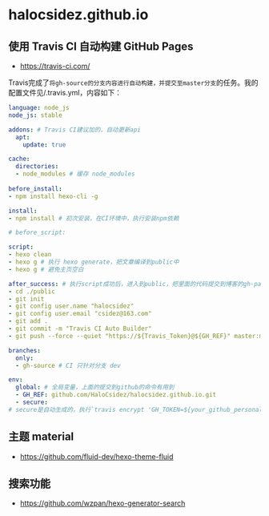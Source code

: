 # halocsidez.github.io
## 使用 Travis CI 自动构建 GitHub Pages
  - https://travis-ci.com/
  
  
Travis完成了`将gh-source的分支内容进行自动构建，并提交至master分支`的任务。我的配置文件见/.travis.yml，内容如下：
  
``` yaml
language: node_js
node_js: stable

addons: # Travis CI建议加的，自动更新api
  apt:
    update: true

cache:
  directories: 
  - node_modules # 缓存 node_modules
  
before_install:
- npm install hexo-cli -g

install:
- npm install # 初次安装，在CI环境中，执行安装npm依赖

# before_script: 

script:
- hexo clean
- hexo g # 执行 hexo generate，把文章编译到public中
- hexo g # 避免主页空白

after_success: # 执行script成功后，进入到public，把里面的代码提交到博客的gh-pages分支
- cd ./public
- git init
- git config user.name "halocsidez"
- git config user.email "csidez@163.com"
- git add .
- git commit -m "Travis CI Auto Builder"
- git push --force --quiet "https://${Travis_Token}@${GH_REF}" master:master

branches:
  only:
  - gh-source # CI 只针对分支 dev

env:
  global: # 全局变量，上面的提交到github的命令有用到
  - GH_REF: github.com/HaloCsidez/halocsidez.github.io.git
  - secure: 
# secure是自动生成的，执行`travis encrypt 'GH_TOKEN=${your_github_personal_access_token}' --add`
```


## 主题 material
  - https://github.com/fluid-dev/hexo-theme-fluid
## 搜索功能 
  - https://github.com/wzpan/hexo-generator-search
